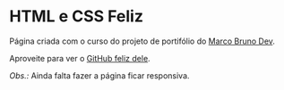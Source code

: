 # HTML e CSS Feliz

Página criada com o curso do projeto de portifólio do [Marco Bruno Dev](https://www.youtube.com/watch?v=CZPa3-1BKnY&list=PLirko8T4cEmzrH3jIJi7R7ufeqcpXYaLa&ab_channel=MarcoBruno).

Aproveite para ver o [GitHub feliz dele](https://github.com/marcobrunodev).

*Obs.:* Ainda falta fazer a página ficar responsiva.
